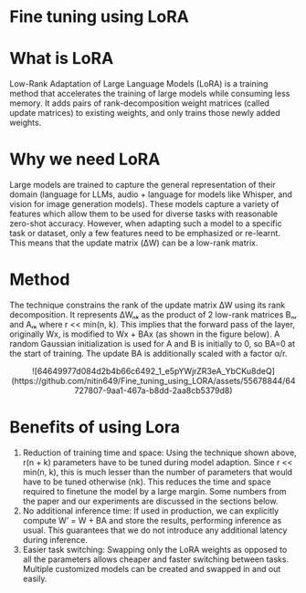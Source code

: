 # Fine tuning using LoRA

# What is LoRA

Low-Rank Adaptation of Large Language Models (LoRA) is a training method that accelerates the training of large models while consuming less memory. 
It adds pairs of rank-decomposition weight matrices (called update matrices) to existing weights, and only trains those newly added weights.


# Why we need LoRA
Large models are trained to capture the general representation of their domain (language for LLMs, audio + language for models like Whisper, 
and vision for image generation models). These models capture a variety of features which allow them to be used for diverse tasks with reasonable zero-shot accuracy.
However, when adapting such a model to a specific task or dataset, only a few features need to be emphasized or re-learnt. This means that the update matrix (ΔW) can be a low-rank matrix.

# Method
The technique constrains the rank of the update matrix ΔW using its rank decomposition. It represents ΔWₙₖ as the product of 2 low-rank matrices Bₙᵣ and Aᵣₖ where r << min(n, k). 
This implies that the forward pass of the layer, originally Wx, is modified to Wx + BAx (as shown in the figure below). A random Gaussian initialization is used for A and B is initially to 0, 
so BA=0 at the start of training. The update BA is additionally scaled with a factor α/r.

<p align="center">
  ![64649977d084d2b4b66c6492_1_e5pYWjrZR3eA_YbCKu8deQ](https://github.com/nitin649/Fine_tuning_using_LORA/assets/55678844/64727807-9aa1-467a-b8dd-2aa8cb5379d8)
</p>





# Benefits of using Lora
1. Reduction of training time and space: Using the technique shown above, r(n + k) parameters have to be tuned during model adaption. Since r << min(n, k), this is much lesser than the number of parameters
   that would have to be tuned otherwise (nk). This reduces the time and space required to finetune the model by a large margin. Some numbers from the paper and our experiments are discussed in the sections below.
2. No additional inference time: If used in production, we can explicitly compute W’ = W + BA and store the results, performing inference as usual. This guarantees that we do not introduce any additional latency during inference.
3. Easier task switching: Swapping only the LoRA weights as opposed to all the parameters allows cheaper and faster switching between tasks. Multiple customized models can be created and swapped in and out easily.

